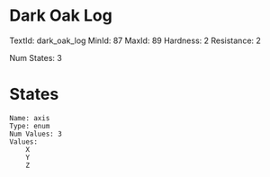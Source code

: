 # Dark Oak Log
TextId: dark_oak_log
MinId: 87
MaxId: 89
Hardness: 2
Resistance: 2

Num States: 3
# States
```
Name: axis
Type: enum
Num Values: 3
Values:
    X
    Y
    Z
```